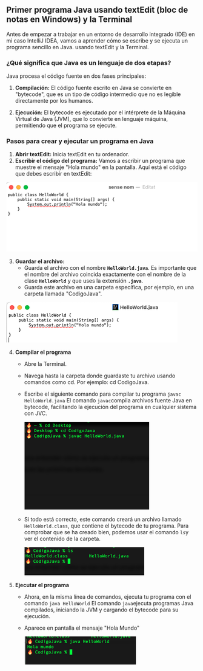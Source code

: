 ## Primer programa Java usando textEdit (bloc de notas en Windows) y la Terminal

Antes de empezar a trabajar en un entorno de desarrollo integrado (IDE) en mi caso IntelliJ IDEA, vamos a aprender cómo se escribe y se ejecuta un programa sencillo en Java. usando textEdit y la Terminal.

### **¿Qué significa que Java es un lenguaje de dos etapas?**

Java procesa el código fuente en dos fases principales:

1. **Compilación:** El código fuente escrito en Java se convierte en "bytecode", que es un tipo de código intermedio que no es legible directamente por los humanos.

2. **Ejecución:** El bytecode es ejecutado por el intérprete de la Máquina Virtual de Java (JVM), que lo convierte en lenguaje máquina, permitiendo que el programa se ejecute.


### **Pasos para crear y ejecutar un programa en Java**

1. **Abrir textEdit:** Inicia textEdit en tu ordenador.
2. **Escribir el código del programa:**
Vamos a escribir un programa que muestre el mensaje "Hola mundo" en la pantalla. Aquí está el código que debes escribir en textEdit:

![Captura de pantalla](image03.png "Vista de la imagen 03")


3. **Guardar el archivo:**
   - Guarda el archivo con el nombre **`HelloWorld.java`**. Es importante que el nombre del archivo coincida exactamente con el nombre de la clase **`HelloWorld`** y que uses la extensión **`.java`**.
   - Guarda este archivo en una carpeta específica, por ejemplo, en una carpeta llamada "CodigoJava".

![Captura de pantalla](image04.png "Vista de la imagen 04")

4. **Compilar el programa**
   - Abre la Terminal.
   - Navega hasta la carpeta donde guardaste tu archivo usando comandos como cd. Por ejemplo: cd CodigoJava.

   - Escribe el siguiente comando para compilar tu programa `javac HelloWorld.java` El comando `javac`compila archivos fuente Java en bytecode, facilitando la ejecución del programa en cualquier sistema con JVC.
   
     ![Captura de pantalla](image05.png "Vista de la imagen 05")
   
   - Si todo está correcto, este comando creará un archivo llamado `HelloWorld.class`, que contiene el bytecode de tu programa. Para comprobar que se ha creado bien, podemos usar el comando `ls`y ver el contenido de la carpeta. 
   
     ![Captura de pantalla](image06.png "Vista de la imagen 06")
   
5. **Ejecutar el programa**
   - Ahora, en la misma línea de comandos, ejecuta tu programa con el comando `java HelloWorld` El comando `java`ejecuta programas Java compilados, iniciando la JVM y cargando el bytecode para su ejecución.
   - Aparece en pantalla el mensaje "Hola Mundo"
   
     ![Captura de pantalla](image07.png "Vista de la imagen 07")
   

